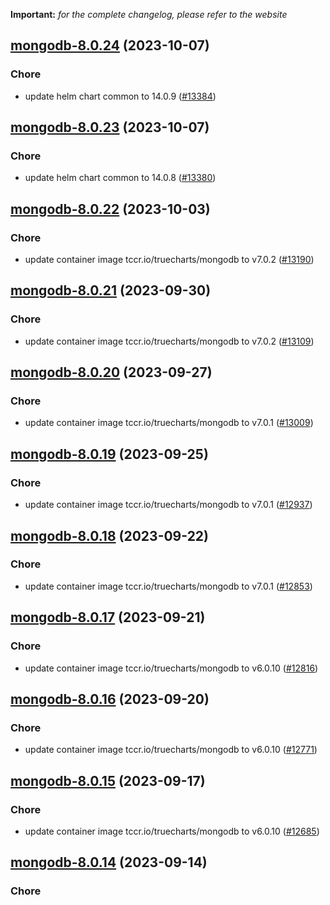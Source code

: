 **Important:**
*for the complete changelog, please refer to the website*




## [mongodb-8.0.24](https://github.com/succelle/charts/compare/mongodb-8.0.23...mongodb-8.0.24) (2023-10-07)

### Chore

- update helm chart common to 14.0.9 ([#13384](https://github.com/succelle/charts/issues/13384))
  
  


## [mongodb-8.0.23](https://github.com/succelle/charts/compare/mongodb-8.0.22...mongodb-8.0.23) (2023-10-07)

### Chore

- update helm chart common to 14.0.8 ([#13380](https://github.com/succelle/charts/issues/13380))
  
  


## [mongodb-8.0.22](https://github.com/succelle/charts/compare/mongodb-8.0.21...mongodb-8.0.22) (2023-10-03)

### Chore

- update container image tccr.io/truecharts/mongodb to v7.0.2 ([#13190](https://github.com/succelle/charts/issues/13190))
  
  


## [mongodb-8.0.21](https://github.com/succelle/charts/compare/mongodb-8.0.20...mongodb-8.0.21) (2023-09-30)

### Chore

- update container image tccr.io/truecharts/mongodb to v7.0.2 ([#13109](https://github.com/succelle/charts/issues/13109))
  
  


## [mongodb-8.0.20](https://github.com/succelle/charts/compare/mongodb-8.0.19...mongodb-8.0.20) (2023-09-27)

### Chore

- update container image tccr.io/truecharts/mongodb to v7.0.1 ([#13009](https://github.com/succelle/charts/issues/13009))
  
  


## [mongodb-8.0.19](https://github.com/succelle/charts/compare/mongodb-8.0.18...mongodb-8.0.19) (2023-09-25)

### Chore

- update container image tccr.io/truecharts/mongodb to v7.0.1 ([#12937](https://github.com/succelle/charts/issues/12937))
  
  


## [mongodb-8.0.18](https://github.com/succelle/charts/compare/mongodb-8.0.17...mongodb-8.0.18) (2023-09-22)

### Chore

- update container image tccr.io/truecharts/mongodb to v7.0.1 ([#12853](https://github.com/succelle/charts/issues/12853))
  
  


## [mongodb-8.0.17](https://github.com/succelle/charts/compare/mongodb-8.0.16...mongodb-8.0.17) (2023-09-21)

### Chore

- update container image tccr.io/truecharts/mongodb to v6.0.10 ([#12816](https://github.com/succelle/charts/issues/12816))
  
  


## [mongodb-8.0.16](https://github.com/succelle/charts/compare/mongodb-8.0.15...mongodb-8.0.16) (2023-09-20)

### Chore

- update container image tccr.io/truecharts/mongodb to v6.0.10 ([#12771](https://github.com/succelle/charts/issues/12771))
  
  


## [mongodb-8.0.15](https://github.com/succelle/charts/compare/mongodb-8.0.14...mongodb-8.0.15) (2023-09-17)

### Chore

- update container image tccr.io/truecharts/mongodb to v6.0.10 ([#12685](https://github.com/succelle/charts/issues/12685))
  
  


## [mongodb-8.0.14](https://github.com/succelle/charts/compare/mongodb-8.0.13...mongodb-8.0.14) (2023-09-14)

### Chore
